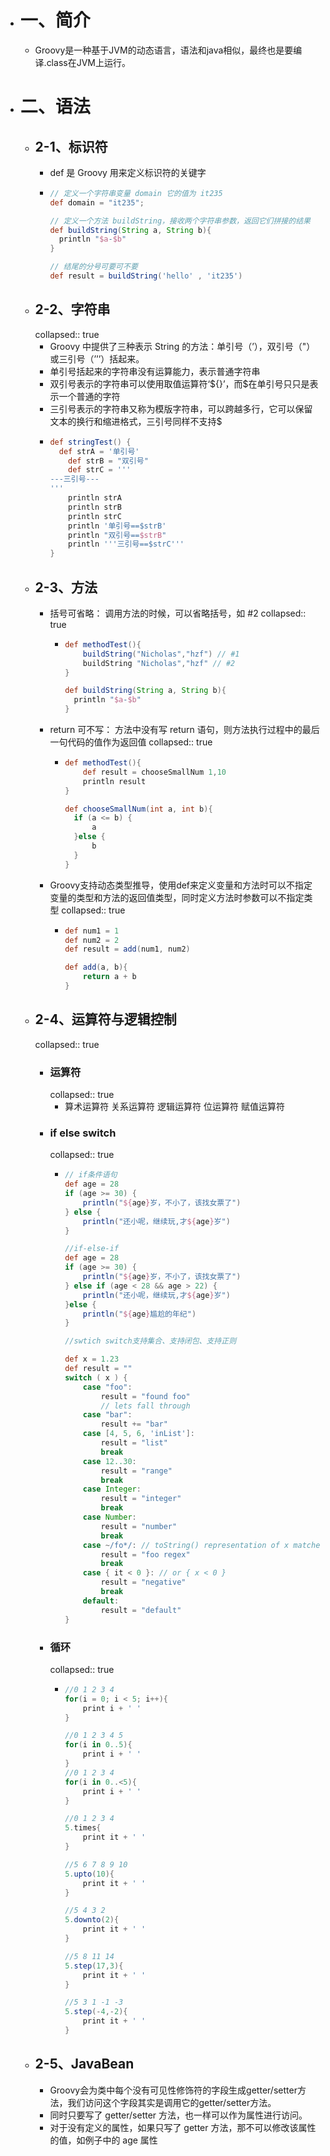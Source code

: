 - # 一、简介
	- Groovy是一种基于JVM的动态语言，语法和java相似，最终也是要编译.class在JVM上运行。
- # 二、语法
	- ## 2-1、标识符
		- def 是 Groovy 用来定义标识符的关键字
		- ```groovy
		  // 定义一个字符串变量 domain 它的值为 it235
		  def domain = "it235";
		  
		  // 定义一个方法 buildString，接收两个字符串参数，返回它们拼接的结果
		  def buildString(String a, String b){
		  	println "$a-$b"
		  }
		  
		  // 结尾的分号可要可不要
		  def result = buildString('hello' , 'it235')
		  
		  ```
	- ## 2-2、字符串
	  collapsed:: true
		- Groovy 中提供了三种表示 String 的方法：单引号（’），双引号（"）或三引号（’’’）括起来。
		- 单引号括起来的字符串没有运算能力，表示普通字符串
		- 双引号表示的字符串可以使用取值运算符‘\${}’，而$在单引号只只是表示一个普通的字符
		- 三引号表示的字符串又称为模版字符串，可以跨越多行，它可以保留文本的换行和缩进格式，三引号同样不支持$
		- ```groovy
		  def stringTest() {
		  	def strA = '单引号'
		      def strB = "双引号"
		      def strC = '''
		  ---三引号---
		  '''
		      println strA
		      println strB
		      println strC
		      println '单引号==$strB'
		      println "双引号==$strB"
		      println '''三引号==$strC'''
		  }
		  
		  ```
	- ## 2-3、方法
		- 括号可省略： 调用方法的时候，可以省略括号，如 #2
		  collapsed:: true
			- ```groovy
			  def methodTest(){
			      buildString("Nicholas","hzf") // #1
			      buildString "Nicholas","hzf" // #2
			  }
			  
			  def buildString(String a, String b){
			  	println "$a-$b"
			  }
			  
			  ```
		- return 可不写： 方法中没有写 return 语句，则方法执行过程中的最后一句代码的值作为返回值
		  collapsed:: true
			- ```groovy
			  def methodTest(){
			      def result = chooseSmallNum 1,10
			      println result
			  }
			  
			  def chooseSmallNum(int a, int b){
			  	if (a <= b) {
			  		a
			  	}else {
			  		b
			  	}
			  }
			  
			  ```
		- Groovy支持动态类型推导，使用def来定义变量和方法时可以不指定变量的类型和方法的返回值类型，同时定义方法时参数可以不指定类型
		  collapsed:: true
			- ```groovy
			  def num1 = 1
			  def num2 = 2
			  def result = add(num1, num2)
			  
			  def add(a, b){
			      return a + b
			  }
			  
			  ```
	- ## 2-4、运算符与逻辑控制
	  collapsed:: true
		- ### 运算符
		  collapsed:: true
			- 算术运算符
			  关系运算符
			  逻辑运算符
			  位运算符
			  赋值运算符
		- ### if else  switch
		  collapsed:: true
			- ```groovy
			  // if条件语句
			  def age = 28
			  if (age >= 30) {
			      println("${age}岁，不小了，该找女票了")
			  } else {
			      println("还小呢，继续玩,才${age}岁")
			  }
			  
			  //if-else-if
			  def age = 28
			  if (age >= 30) {
			      println("${age}岁，不小了，该找女票了")
			  } else if (age < 28 && age > 22) {
			      println("还小呢，继续玩,才${age}岁")
			  }else {
			      println("${age}尴尬的年纪")
			  }
			  
			  //swtich switch支持集合、支持闭包、支持正则
			  
			  def x = 1.23
			  def result = ""
			  switch ( x ) {
			      case "foo":
			          result = "found foo"
			          // lets fall through
			      case "bar":
			          result += "bar"
			      case [4, 5, 6, 'inList']:
			          result = "list"
			          break
			      case 12..30:
			          result = "range"
			          break
			      case Integer:
			          result = "integer"
			          break
			      case Number:
			          result = "number"
			          break
			      case ~/fo*/: // toString() representation of x matches the pattern?
			          result = "foo regex"
			          break
			      case { it < 0 }: // or { x < 0 }
			          result = "negative"
			          break
			      default:
			          result = "default"
			  }
			  
			  ```
		- ### 循环
		  collapsed:: true
			- ```groovy
			  //0 1 2 3 4
			  for(i = 0; i < 5; i++){
			      print i + ' '
			  }
			  
			  //0 1 2 3 4 5
			  for(i in 0..5){
			      print i + ' '
			  }
			  //0 1 2 3 4
			  for(i in 0..<5){
			      print i + ' '
			  }
			  
			  //0 1 2 3 4 
			  5.times{
			      print it + ' '
			  }
			  
			  //5 6 7 8 9 10 
			  5.upto(10){
			      print it + ' '
			  }
			  
			  //5 4 3 2
			  5.downto(2){
			      print it + ' '
			  }
			  
			  //5 8 11 14
			  5.step(17,3){
			      print it + ' '
			  }
			  
			  //5 3 1 -1 -3
			  5.step(-4,-2){
			      print it + ' '
			  }
			  
			  
			  ```
	- ## 2-5、JavaBean
		- Groovy会为类中每个没有可见性修饰符的字段生成getter/setter方法，我们访问这个字段其实是调用它的getter/setter方法。
		- 同时只要写了 getter/setter 方法，也一样可以作为属性进行访问。
		- 对于没有定义的属性，如果只写了 getter 方法，那不可以修改该属性的值，如例子中的 age 属性